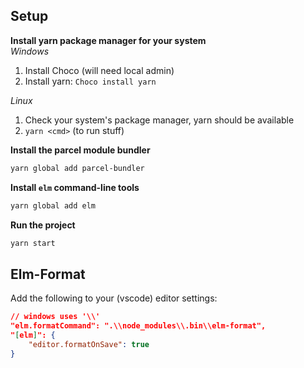 ## Setup

**Install yarn package manager for your system**  
_Windows_

1. Install Choco (will need local admin)
2. Install yarn: `Choco install yarn`

_Linux_

1. Check your system's package manager, yarn should be available
2. `yarn <cmd>` (to run stuff)

**Install the parcel module bundler**

```bash
yarn global add parcel-bundler
```

**Install `elm` command-line tools**

```bash
yarn global add elm
```

**Run the project**

```bash
yarn start
```

## Elm-Format

Add the following to your (vscode) editor settings:

```json
// windows uses '\\'
"elm.formatCommand": ".\\node_modules\\.bin\\elm-format",
"[elm]": {
    "editor.formatOnSave": true
}
```

